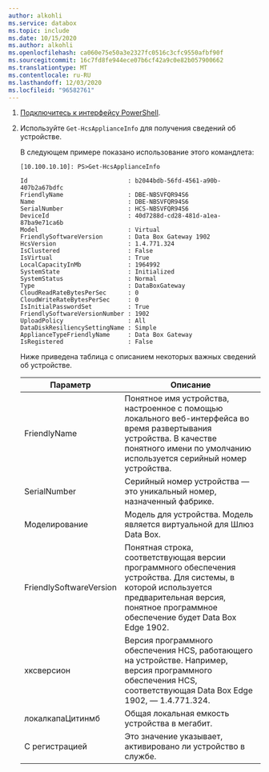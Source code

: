 ```yaml
---
author: alkohli
ms.service: databox
ms.topic: include
ms.date: 10/15/2020
ms.author: alkohli
ms.openlocfilehash: ca060e75e50a3e2327fc0516c3cfc9550afbf90f
ms.sourcegitcommit: 16c7fd8fe944ece07b6cf42a9c0e82b057900662
ms.translationtype: MT
ms.contentlocale: ru-RU
ms.lasthandoff: 12/03/2020
ms.locfileid: "96582761"
---
```

1. [Подключитесь к интерфейсу PowerShell](#connect-to-the-powershell-interface).
2. Используйте `Get-HcsApplianceInfo` для получения сведений об устройстве.

    В следующем примере показано использование этого командлета:

    ```
    [10.100.10.10]: PS>Get-HcsApplianceInfo
    
    Id                            : b2044bdb-56fd-4561-a90b-407b2a67bdfc
    FriendlyName                  : DBE-NBSVFQR94S6
    Name                          : DBE-NBSVFQR94S6
    SerialNumber                  : HCS-NBSVFQR94S6
    DeviceId                      : 40d7288d-cd28-481d-a1ea-87ba9e71ca6b
    Model                         : Virtual
    FriendlySoftwareVersion       : Data Box Gateway 1902
    HcsVersion                    : 1.4.771.324
    IsClustered                   : False
    IsVirtual                     : True
    LocalCapacityInMb             : 1964992
    SystemState                   : Initialized
    SystemStatus                  : Normal
    Type                          : DataBoxGateway
    CloudReadRateBytesPerSec      : 0
    CloudWriteRateBytesPerSec     : 0
    IsInitialPasswordSet          : True
    FriendlySoftwareVersionNumber : 1902
    UploadPolicy                  : All
    DataDiskResiliencySettingName : Simple
    ApplianceTypeFriendlyName     : Data Box Gateway
    IsRegistered                  : False
    ```

    Ниже приведена таблица с описанием некоторых важных сведений об устройстве.

    | Параметр | Описание |
    |-----------|-------------|
    | FriendlyName                   | Понятное имя устройства, настроенное с помощью локального веб-интерфейса во время развертывания устройства. В качестве понятного имени по умолчанию используется серийный номер устройства.  |
    | SerialNumber                   | Серийный номер устройства — это уникальный номер, назначенный фабрике.                                                                             |
    | Моделирование                          | Модель для устройства. Модель является виртуальной для Шлюз Data Box.                   |
    | FriendlySoftwareVersion        | Понятная строка, соответствующая версии программного обеспечения устройства. Для системы, в которой используется предварительная версия, понятное программное обеспечение будет Data Box Edge 1902. |
    | хксверсион                     | Версия программного обеспечения HCS, работающего на устройстве. Например, версия программного обеспечения HCS, соответствующая Data Box Edge 1902, — 1.4.771.324.            |
    | локалкапаЦитинмб              | Общая локальная емкость устройства в мегабит.                                                                                                        |
    | С регистрацией                   | Это значение указывает, активировано ли устройство в службе.                                                                                         |


